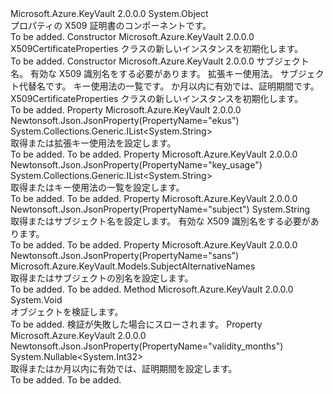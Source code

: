 <Type Name="X509CertificateProperties" FullName="Microsoft.Azure.KeyVault.Models.X509CertificateProperties">
  <TypeSignature Language="C#" Value="public class X509CertificateProperties" />
  <TypeSignature Language="ILAsm" Value=".class public auto ansi beforefieldinit X509CertificateProperties extends System.Object" />
  <TypeSignature Language="DocId" Value="T:Microsoft.Azure.KeyVault.Models.X509CertificateProperties" />
  <TypeSignature Language="VB.NET" Value="Public Class X509CertificateProperties" />
  <TypeSignature Language="F#" Value="type X509CertificateProperties = class" />
  <AssemblyInfo>
    <AssemblyName>Microsoft.Azure.KeyVault</AssemblyName>
    <AssemblyVersion>2.0.0.0</AssemblyVersion>
  </AssemblyInfo>
  <Base>
    <BaseTypeName>System.Object</BaseTypeName>
  </Base>
  <Interfaces />
  <Docs>
    <summary>
            プロパティの X509 証明書のコンポーネントです。
            </summary>
    <remarks>To be added.</remarks>
  </Docs>
  <Members>
    <Member MemberName=".ctor">
      <MemberSignature Language="C#" Value="public X509CertificateProperties ();" />
      <MemberSignature Language="ILAsm" Value=".method public hidebysig specialname rtspecialname instance void .ctor() cil managed" />
      <MemberSignature Language="DocId" Value="M:Microsoft.Azure.KeyVault.Models.X509CertificateProperties.#ctor" />
      <MemberSignature Language="VB.NET" Value="Public Sub New ()" />
      <MemberType>Constructor</MemberType>
      <AssemblyInfo>
        <AssemblyName>Microsoft.Azure.KeyVault</AssemblyName>
        <AssemblyVersion>2.0.0.0</AssemblyVersion>
      </AssemblyInfo>
      <Parameters />
      <Docs>
        <summary>
            X509CertificateProperties クラスの新しいインスタンスを初期化します。
            </summary>
        <remarks>To be added.</remarks>
      </Docs>
    </Member>
    <Member MemberName=".ctor">
      <MemberSignature Language="C#" Value="public X509CertificateProperties (string subject = null, System.Collections.Generic.IList&lt;string&gt; ekus = null, Microsoft.Azure.KeyVault.Models.SubjectAlternativeNames subjectAlternativeNames = null, System.Collections.Generic.IList&lt;string&gt; keyUsage = null, Nullable&lt;int&gt; validityInMonths = null);" />
      <MemberSignature Language="ILAsm" Value=".method public hidebysig specialname rtspecialname instance void .ctor(string subject, class System.Collections.Generic.IList`1&lt;string&gt; ekus, class Microsoft.Azure.KeyVault.Models.SubjectAlternativeNames subjectAlternativeNames, class System.Collections.Generic.IList`1&lt;string&gt; keyUsage, valuetype System.Nullable`1&lt;int32&gt; validityInMonths) cil managed" />
      <MemberSignature Language="DocId" Value="M:Microsoft.Azure.KeyVault.Models.X509CertificateProperties.#ctor(System.String,System.Collections.Generic.IList{System.String},Microsoft.Azure.KeyVault.Models.SubjectAlternativeNames,System.Collections.Generic.IList{System.String},System.Nullable{System.Int32})" />
      <MemberSignature Language="F#" Value="new Microsoft.Azure.KeyVault.Models.X509CertificateProperties : string * System.Collections.Generic.IList&lt;string&gt; * Microsoft.Azure.KeyVault.Models.SubjectAlternativeNames * System.Collections.Generic.IList&lt;string&gt; * Nullable&lt;int&gt; -&gt; Microsoft.Azure.KeyVault.Models.X509CertificateProperties" Usage="new Microsoft.Azure.KeyVault.Models.X509CertificateProperties (subject, ekus, subjectAlternativeNames, keyUsage, validityInMonths)" />
      <MemberType>Constructor</MemberType>
      <AssemblyInfo>
        <AssemblyName>Microsoft.Azure.KeyVault</AssemblyName>
        <AssemblyVersion>2.0.0.0</AssemblyVersion>
      </AssemblyInfo>
      <Parameters>
        <Parameter Name="subject" Type="System.String" />
        <Parameter Name="ekus" Type="System.Collections.Generic.IList&lt;System.String&gt;" />
        <Parameter Name="subjectAlternativeNames" Type="Microsoft.Azure.KeyVault.Models.SubjectAlternativeNames" />
        <Parameter Name="keyUsage" Type="System.Collections.Generic.IList&lt;System.String&gt;" />
        <Parameter Name="validityInMonths" Type="System.Nullable&lt;System.Int32&gt;" />
      </Parameters>
      <Docs>
        <param name="subject">サブジェクト名。 有効な X509 識別名をする必要があります。</param>
        <param name="ekus">拡張キー使用法。</param>
        <param name="subjectAlternativeNames">サブジェクト代替名です。</param>
        <param name="keyUsage">キー使用法の一覧です。</param>
        <param name="validityInMonths">か月以内に有効では、証明期間です。</param>
        <summary>
            X509CertificateProperties クラスの新しいインスタンスを初期化します。
            </summary>
        <remarks>To be added.</remarks>
      </Docs>
    </Member>
    <Member MemberName="Ekus">
      <MemberSignature Language="C#" Value="public System.Collections.Generic.IList&lt;string&gt; Ekus { get; set; }" />
      <MemberSignature Language="ILAsm" Value=".property instance class System.Collections.Generic.IList`1&lt;string&gt; Ekus" />
      <MemberSignature Language="DocId" Value="P:Microsoft.Azure.KeyVault.Models.X509CertificateProperties.Ekus" />
      <MemberSignature Language="VB.NET" Value="Public Property Ekus As IList(Of String)" />
      <MemberSignature Language="F#" Value="member this.Ekus : System.Collections.Generic.IList&lt;string&gt; with get, set" Usage="Microsoft.Azure.KeyVault.Models.X509CertificateProperties.Ekus" />
      <MemberType>Property</MemberType>
      <AssemblyInfo>
        <AssemblyName>Microsoft.Azure.KeyVault</AssemblyName>
        <AssemblyVersion>2.0.0.0</AssemblyVersion>
      </AssemblyInfo>
      <Attributes>
        <Attribute>
          <AttributeName>Newtonsoft.Json.JsonProperty(PropertyName="ekus")</AttributeName>
        </Attribute>
      </Attributes>
      <ReturnValue>
        <ReturnType>System.Collections.Generic.IList&lt;System.String&gt;</ReturnType>
      </ReturnValue>
      <Docs>
        <summary>
            取得または拡張キー使用法を設定します。
            </summary>
        <value>To be added.</value>
        <remarks>To be added.</remarks>
      </Docs>
    </Member>
    <Member MemberName="KeyUsage">
      <MemberSignature Language="C#" Value="public System.Collections.Generic.IList&lt;string&gt; KeyUsage { get; set; }" />
      <MemberSignature Language="ILAsm" Value=".property instance class System.Collections.Generic.IList`1&lt;string&gt; KeyUsage" />
      <MemberSignature Language="DocId" Value="P:Microsoft.Azure.KeyVault.Models.X509CertificateProperties.KeyUsage" />
      <MemberSignature Language="VB.NET" Value="Public Property KeyUsage As IList(Of String)" />
      <MemberSignature Language="F#" Value="member this.KeyUsage : System.Collections.Generic.IList&lt;string&gt; with get, set" Usage="Microsoft.Azure.KeyVault.Models.X509CertificateProperties.KeyUsage" />
      <MemberType>Property</MemberType>
      <AssemblyInfo>
        <AssemblyName>Microsoft.Azure.KeyVault</AssemblyName>
        <AssemblyVersion>2.0.0.0</AssemblyVersion>
      </AssemblyInfo>
      <Attributes>
        <Attribute>
          <AttributeName>Newtonsoft.Json.JsonProperty(PropertyName="key_usage")</AttributeName>
        </Attribute>
      </Attributes>
      <ReturnValue>
        <ReturnType>System.Collections.Generic.IList&lt;System.String&gt;</ReturnType>
      </ReturnValue>
      <Docs>
        <summary>
            取得またはキー使用法の一覧を設定します。
            </summary>
        <value>To be added.</value>
        <remarks>To be added.</remarks>
      </Docs>
    </Member>
    <Member MemberName="Subject">
      <MemberSignature Language="C#" Value="public string Subject { get; set; }" />
      <MemberSignature Language="ILAsm" Value=".property instance string Subject" />
      <MemberSignature Language="DocId" Value="P:Microsoft.Azure.KeyVault.Models.X509CertificateProperties.Subject" />
      <MemberSignature Language="VB.NET" Value="Public Property Subject As String" />
      <MemberSignature Language="F#" Value="member this.Subject : string with get, set" Usage="Microsoft.Azure.KeyVault.Models.X509CertificateProperties.Subject" />
      <MemberType>Property</MemberType>
      <AssemblyInfo>
        <AssemblyName>Microsoft.Azure.KeyVault</AssemblyName>
        <AssemblyVersion>2.0.0.0</AssemblyVersion>
      </AssemblyInfo>
      <Attributes>
        <Attribute>
          <AttributeName>Newtonsoft.Json.JsonProperty(PropertyName="subject")</AttributeName>
        </Attribute>
      </Attributes>
      <ReturnValue>
        <ReturnType>System.String</ReturnType>
      </ReturnValue>
      <Docs>
        <summary>
            取得またはサブジェクト名を設定します。 有効な X509 識別名をする必要があります。
            </summary>
        <value>To be added.</value>
        <remarks>To be added.</remarks>
      </Docs>
    </Member>
    <Member MemberName="SubjectAlternativeNames">
      <MemberSignature Language="C#" Value="public Microsoft.Azure.KeyVault.Models.SubjectAlternativeNames SubjectAlternativeNames { get; set; }" />
      <MemberSignature Language="ILAsm" Value=".property instance class Microsoft.Azure.KeyVault.Models.SubjectAlternativeNames SubjectAlternativeNames" />
      <MemberSignature Language="DocId" Value="P:Microsoft.Azure.KeyVault.Models.X509CertificateProperties.SubjectAlternativeNames" />
      <MemberSignature Language="VB.NET" Value="Public Property SubjectAlternativeNames As SubjectAlternativeNames" />
      <MemberSignature Language="F#" Value="member this.SubjectAlternativeNames : Microsoft.Azure.KeyVault.Models.SubjectAlternativeNames with get, set" Usage="Microsoft.Azure.KeyVault.Models.X509CertificateProperties.SubjectAlternativeNames" />
      <MemberType>Property</MemberType>
      <AssemblyInfo>
        <AssemblyName>Microsoft.Azure.KeyVault</AssemblyName>
        <AssemblyVersion>2.0.0.0</AssemblyVersion>
      </AssemblyInfo>
      <Attributes>
        <Attribute>
          <AttributeName>Newtonsoft.Json.JsonProperty(PropertyName="sans")</AttributeName>
        </Attribute>
      </Attributes>
      <ReturnValue>
        <ReturnType>Microsoft.Azure.KeyVault.Models.SubjectAlternativeNames</ReturnType>
      </ReturnValue>
      <Docs>
        <summary>
            取得またはサブジェクトの別名を設定します。
            </summary>
        <value>To be added.</value>
        <remarks>To be added.</remarks>
      </Docs>
    </Member>
    <Member MemberName="Validate">
      <MemberSignature Language="C#" Value="public virtual void Validate ();" />
      <MemberSignature Language="ILAsm" Value=".method public hidebysig newslot virtual instance void Validate() cil managed" />
      <MemberSignature Language="DocId" Value="M:Microsoft.Azure.KeyVault.Models.X509CertificateProperties.Validate" />
      <MemberSignature Language="VB.NET" Value="Public Overridable Sub Validate ()" />
      <MemberSignature Language="F#" Value="abstract member Validate : unit -&gt; unit&#xA;override this.Validate : unit -&gt; unit" Usage="x509CertificateProperties.Validate " />
      <MemberType>Method</MemberType>
      <AssemblyInfo>
        <AssemblyName>Microsoft.Azure.KeyVault</AssemblyName>
        <AssemblyVersion>2.0.0.0</AssemblyVersion>
      </AssemblyInfo>
      <ReturnValue>
        <ReturnType>System.Void</ReturnType>
      </ReturnValue>
      <Parameters />
      <Docs>
        <summary>
            オブジェクトを検証します。
            </summary>
        <remarks>To be added.</remarks>
        <exception cref="T:Microsoft.Rest.ValidationException">
            検証が失敗した場合にスローされます。
            </exception>
      </Docs>
    </Member>
    <Member MemberName="ValidityInMonths">
      <MemberSignature Language="C#" Value="public Nullable&lt;int&gt; ValidityInMonths { get; set; }" />
      <MemberSignature Language="ILAsm" Value=".property instance valuetype System.Nullable`1&lt;int32&gt; ValidityInMonths" />
      <MemberSignature Language="DocId" Value="P:Microsoft.Azure.KeyVault.Models.X509CertificateProperties.ValidityInMonths" />
      <MemberSignature Language="VB.NET" Value="Public Property ValidityInMonths As Nullable(Of Integer)" />
      <MemberSignature Language="F#" Value="member this.ValidityInMonths : Nullable&lt;int&gt; with get, set" Usage="Microsoft.Azure.KeyVault.Models.X509CertificateProperties.ValidityInMonths" />
      <MemberType>Property</MemberType>
      <AssemblyInfo>
        <AssemblyName>Microsoft.Azure.KeyVault</AssemblyName>
        <AssemblyVersion>2.0.0.0</AssemblyVersion>
      </AssemblyInfo>
      <Attributes>
        <Attribute>
          <AttributeName>Newtonsoft.Json.JsonProperty(PropertyName="validity_months")</AttributeName>
        </Attribute>
      </Attributes>
      <ReturnValue>
        <ReturnType>System.Nullable&lt;System.Int32&gt;</ReturnType>
      </ReturnValue>
      <Docs>
        <summary>
            取得またはか月以内に有効では、証明期間を設定します。
            </summary>
        <value>To be added.</value>
        <remarks>To be added.</remarks>
      </Docs>
    </Member>
  </Members>
</Type>